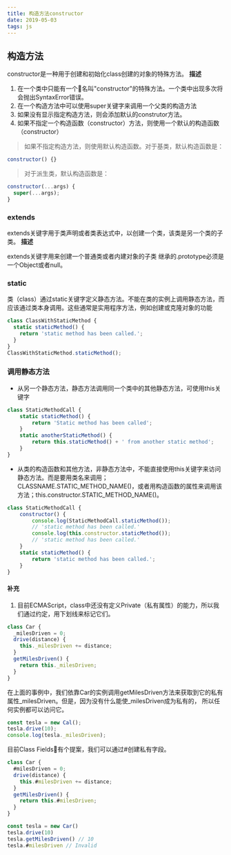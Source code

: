 ```yaml
---
title: 构造方法constructor
date: 2019-05-03
tags: js
---
```


## 构造方法

constructor是一种用于创建和初始化class创建的对象的特殊方法。
**描述**

1. 在一个类中只能有一个名叫"constructor"的特殊方法。一个类中出现多次将会抛出SyntaxError错误。
2. 在一个构造方法中可以使用super关键字来调用一个父类的构造方法
3. 如果没有显示指定构造方法，则会添加默认的construtor方法。
4. 如果不指定一个构造函数（constructor）方法，则使用一个默认的构造函数（constructor）

> 如果不指定构造方法，则使用默认构造函数。对于基类，默认构造函数是：

``` js
constructor() {}
```

> 对于派生类，默认构造函数是：

``` js
constructor(...args) {
  super(...args);
}
```

### extends

extends关键字用于类声明或者类表达式中，以创建一个类，该类是另一个类的子类。
**描述**

extends关键字用来创建一个普通类或者内建对象的子类
继承的.prototype必须是一个Object或者null。

### static

类（class）通过static关键字定义静态方法。不能在类的实例上调用静态方法，而应该通过类本身调用。这些通常是实用程序方法，例如创建或克隆对象的功能

``` js
class ClassWithStaticMethod {
  static staticMethod() {
    return 'static method has been called.';
  }
}
ClassWithStaticMethod.staticMethod();
```

### 调用静态方法

* 从另一个静态方法，静态方法调用同一个类中的其他静态方法，可使用this关键字

``` js
class StaticMethodCall {
    static staticMethod() {
        return 'Static method has been called';
    }
    static anotherStaticMethod() {
        return this.staticMethod() + ' from another static method';
    }
}
```

* 从类的构造函数和其他方法，非静态方法中，不能直接使用this关键字来访问静态方法。而是要用类名来调用；
CLASSNAME.STATIC_METHOD_NAME()，或者用构造函数的属性来调用该方法；this.constructor.STATIC_METHOD_NAME()。

``` js
class StaticMethodCall {
    constructor() {
        console.log(StaticMethodCall.staticMethod());
        // 'static method has been called.'
        console.log(this.constructor.staticMethod());
        // 'static method has been called.'
    }
    static staticMethod() {
        return 'static method has been called.';
    }
}
```

#### 补充

1. 目前ECMAScript，class中还没有定义Private（私有属性）的能力，所以我们通过约定，用下划线来标记它们。

``` js
class Car {
  _milesDriven = 0;
  drive(distance) {
    this._milesDriven += distance;
  }
  getMilesDriven() {
    return this._milesDriven;
  }
}
```

在上面的事例中，我们依靠Car的实例调用getMilesDriven方法来获取到它的私有属性_milesDriven。但是，因为没有什么能使_milesDriven成为私有的，
所以任何实例都可以访问它。

``` js
const tesla = new Cal();
tesla.drive(10);
console.log(tesla._milesDriven);
```

目前Class Fields有个提案，我们可以通过#创建私有字段。

``` js
class Car {
  #milesDriven = 0;
  drive(distance) {
    this.#milesDriven += distance;
  }
  getMilesDriven() {
    return this.#milesDriven;
  }
}

const tesla = new Car()
tesla.drive(10)
tesla.getMilesDriven() // 10
tesla.#milesDriven // Invalid
```
